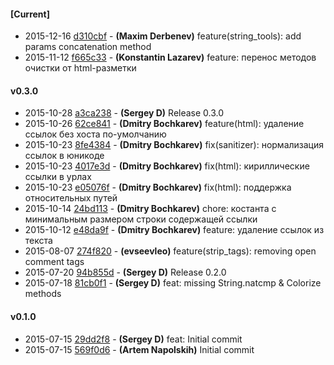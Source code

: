 
#### [Current]
 * 2015-12-16 [d310cbf](../../commit/d310cbf) - __(Maxim Derbenev)__ feature(string_tools): add params concatenation method
 * 2015-11-12 [f665c33](../../commit/f665c33) - __(Konstantin Lazarev)__ feature: перенос методов очистки от html-разметки

#### v0.3.0
 * 2015-10-28 [a3ca238](../../commit/a3ca238) - __(Sergey D)__ Release 0.3.0
 * 2015-10-26 [62ce841](../../commit/62ce841) - __(Dmitry Bochkarev)__ feature(html): удаление ссылок без хоста по-умолчанию
 * 2015-10-23 [8fe4384](../../commit/8fe4384) - __(Dmitry Bochkarev)__ fix(sanitizer): нормализация ссылок в юникоде
 * 2015-10-23 [4017e3d](../../commit/4017e3d) - __(Dmitry Bochkarev)__ fix(html): кириллические ссылки в урлах
 * 2015-10-23 [e05076f](../../commit/e05076f) - __(Dmitry Bochkarev)__ fix(html): поддержка относительных путей
 * 2015-10-14 [24bd113](../../commit/24bd113) - __(Dmitry Bochkarev)__ chore: костанта с минимальным размером строки содержащей ссылки
 * 2015-10-12 [e48da9f](../../commit/e48da9f) - __(Dmitry Bochkarev)__ feature: удаление ссылок из текста
 * 2015-08-07 [274f820](../../commit/274f820) - __(evseevleo)__ feature(strip_tags): removing open comment tags
 * 2015-07-20 [94b855d](../../commit/94b855d) - __(Sergey D)__ Release 0.2.0
 * 2015-07-18 [81cb0f1](../../commit/81cb0f1) - __(Sergey D)__ feat: missing String.natcmp & Colorize methods

#### v0.1.0
 * 2015-07-15 [29dd2f8](../../commit/29dd2f8) - __(Sergey D)__ feat: Initial commit
 * 2015-07-15 [569f0d6](../../commit/569f0d6) - __(Artem Napolskih)__ Initial commit
